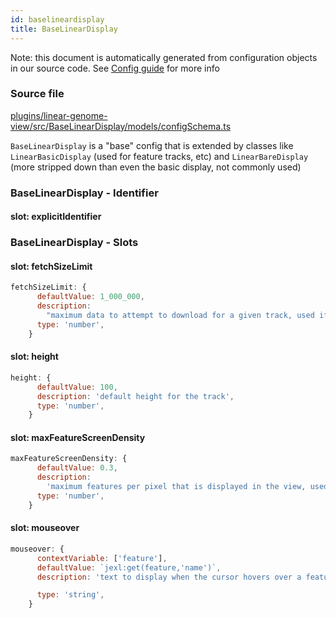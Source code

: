 ```yaml
---
id: baselineardisplay
title: BaseLinearDisplay
---
```


Note: this document is automatically generated from configuration objects in our
source code. See [Config guide](/docs/config_guide) for more info

### Source file

[plugins/linear-genome-view/src/BaseLinearDisplay/models/configSchema.ts](https://github.com/GMOD/jbrowse-components/blob/main/plugins/linear-genome-view/src/BaseLinearDisplay/models/configSchema.ts)

`BaseLinearDisplay` is a "base" config that is extended by classes like
`LinearBasicDisplay` (used for feature tracks, etc) and `LinearBareDisplay`
(more stripped down than even the basic display, not commonly used)

### BaseLinearDisplay - Identifier

#### slot: explicitIdentifier

### BaseLinearDisplay - Slots

#### slot: fetchSizeLimit

```js
fetchSizeLimit: {
      defaultValue: 1_000_000,
      description:
        "maximum data to attempt to download for a given track, used if adapter doesn't specify one",
      type: 'number',
    }
```

#### slot: height

```js
height: {
      defaultValue: 100,
      description: 'default height for the track',
      type: 'number',
    }
```

#### slot: maxFeatureScreenDensity

```js
maxFeatureScreenDensity: {
      defaultValue: 0.3,
      description:
        'maximum features per pixel that is displayed in the view, used if byte size estimates not available',
      type: 'number',
    }
```

#### slot: mouseover

```js
mouseover: {
      contextVariable: ['feature'],
      defaultValue: `jexl:get(feature,'name')`,
      description: 'text to display when the cursor hovers over a feature',

      type: 'string',
    }
```
